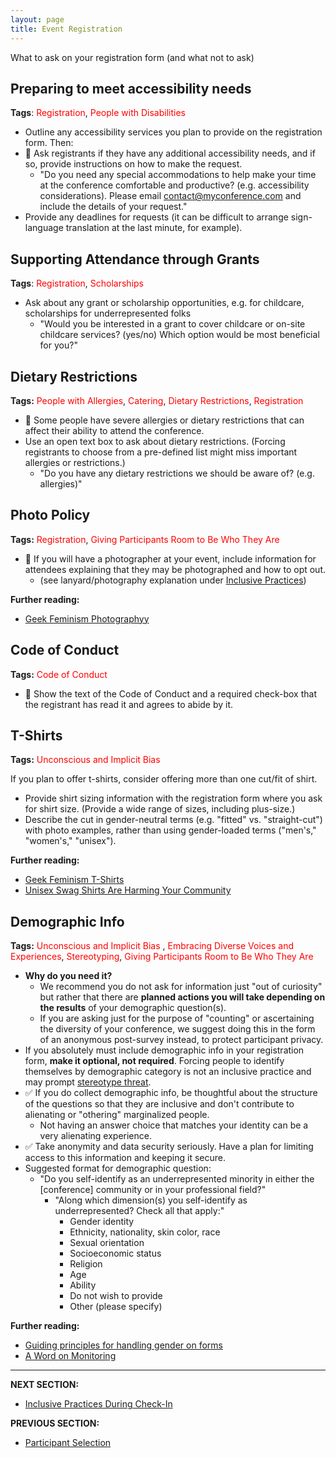 ```yaml
---
layout: page
title: Event Registration
---
```


What to ask on your registration form (and what not to ask)

## Preparing to meet accessibility needs

**Tags**: <span style="color:red"> Registration</span>, <span style="color:red">People with Disabilities</span> 

- Outline any accessibility services you plan to provide on the registration form. Then:
- 🍎 Ask registrants if they have any additional accessibility needs, and if so, provide instructions on how to make the request.
  - &quot;Do you need any special accommodations to help make your time at the conference comfortable and productive? (e.g. accessibility considerations). Please email [contact@myconference.com](mailto:contact@myconference.com) and include the details of your request.&quot;
- Provide any deadlines for requests (it can be difficult to arrange sign-language translation at the last minute, for example).

## Supporting Attendance through Grants

**Tags**: <span style="color:red"> Registration</span>, <span style="color:red"> Scholarships</span>

- Ask about any grant or scholarship opportunities, e.g. for childcare, scholarships for underrepresented folks
  - &quot;Would you be interested in a grant to cover childcare or on-site childcare services? (yes/no) Which option would be most beneficial for you?&quot;

## Dietary Restrictions
**Tags:** <span style="color:red"> People with Allergies</span>, <span style="color:red"> Catering</span>, <span style="color:red"> Dietary Restrictions</span>, <span style="color:red"> Registration</span>

- 🍎 Some people have severe allergies or dietary restrictions that can affect their ability to attend the conference.
- Use an open text box to ask about dietary restrictions. (Forcing registrants to choose from a pre-defined list might miss important allergies or restrictions.)
  - &quot;Do you have any dietary restrictions we should be aware of? (e.g. allergies)&quot;

## Photo Policy

**Tags:** <span style="color:red"> Registration</span>, <span style="color:red"> Giving Participants Room to Be Who They Are</span>

- 🍎 If you will have a photographer at your event, include information for attendees explaining that they may be photographed and how to opt out.
  - (see lanyard/photography explanation under [Inclusive Practices](11_inclusive_practices_during_checkin.md))


**Further reading:**

- [Geek Feminism Photographyy](http://geekfeminism.wikia.com/wiki/Photography)

## Code of Conduct
**Tags:** <span style="color:red"> Code of Conduct </span>

- 🍎 Show the text of the Code of Conduct and a required check-box that the registrant has read it and agrees to abide by it.

## T-Shirts

**Tags:** <span style="color:red"> Unconscious and Implicit Bias </span>

If you plan to offer t-shirts, consider offering more than one cut/fit of shirt.
- Provide shirt sizing information with the registration form where you ask for shirt size. (Provide a wide range of sizes, including plus-size.)
- Describe the cut in gender-neutral terms (e.g. &quot;fitted&quot; vs. &quot;straight-cut&quot;) with photo examples, rather than using gender-loaded terms (&quot;men&#39;s,&quot; &quot;women&#39;s,&quot; &quot;unisex&quot;).

**Further reading:**

- [Geek Feminism T-Shirts](http://geekfeminism.wikia.com/wiki/T-shirts)
- [Unisex Swag Shirts Are Harming Your Community](http://cczona.com/unisex-swag-shirts-are-harming-your-community/)

## Demographic Info

**Tags:** <span style="color:red"> Unconscious and Implicit Bias </span>, <span style="color:red"> Embracing Diverse Voices and Experiences</span>, <span style="color:red"> Stereotyping</span>, <span style="color:red"> Giving Participants Room to Be Who They Are </span>

- **Why do you need it?**
  - We recommend you do not ask for information just &quot;out of curiosity&quot; but rather that there are **planned actions you will take depending on the results** of your demographic question(s).
  - If you are asking just for the purpose of &quot;counting&quot; or ascertaining the diversity of your conference, we suggest doing this in the form of an anonymous post-survey instead, to protect participant privacy.
- If you absolutely must include demographic info in your registration form, **make it optional, not required**. Forcing people to identify themselves by demographic category is not an inclusive practice and may prompt [stereotype threat](https://en.wikipedia.org/wiki/Stereotype_threat).
- ✅ If you do collect demographic info, be thoughtful about the structure of the questions so that they are inclusive and don&#39;t contribute to alienating or &quot;othering&quot; marginalized people.
  - Not having an answer choice that matches your identity can be a very alienating experience.
- ✅ Take anonymity and data security seriously. Have a plan for limiting access to this information and keeping it secure.
- Suggested format for demographic question:
  - &quot;Do you self-identify as an underrepresented minority in either the [conference] community or in your professional field?&quot;
    - &quot;Along which dimension(s) you self-identify as underrepresented? Check all that apply:&quot;
         - Gender identity
         - Ethnicity, nationality, skin color, race
         - Sexual orientation
         - Socioeconomic status
         - Religion
         - Age
         - Ability
         - Do not wish to provide
         - Other (please specify)
         
**Further reading:**

- [Guiding principles for handling gender on forms](http://43epnd.axshare.com/gender.html)
- [A Word on Monitoring](https://www.cheryl-morgan.com/?p=24245)

---
**NEXT SECTION:**
- [Inclusive Practices During Check-In](11_inclusive_practices_during_checkin.md)

**PREVIOUS SECTION:**
- [Participant Selection](09_participant_selection.md)
